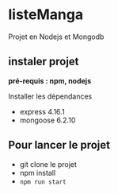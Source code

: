 # listeManga
Projet en Nodejs et Mongodb 

## instaler projet 

**pré-requis : npm, nodejs** 

Installer les dépendances 
- express 4.16.1
- mongoose 6.2.10


## Pour lancer le projet 

- git clone le projet 
- npm install 
- `npm run start`
